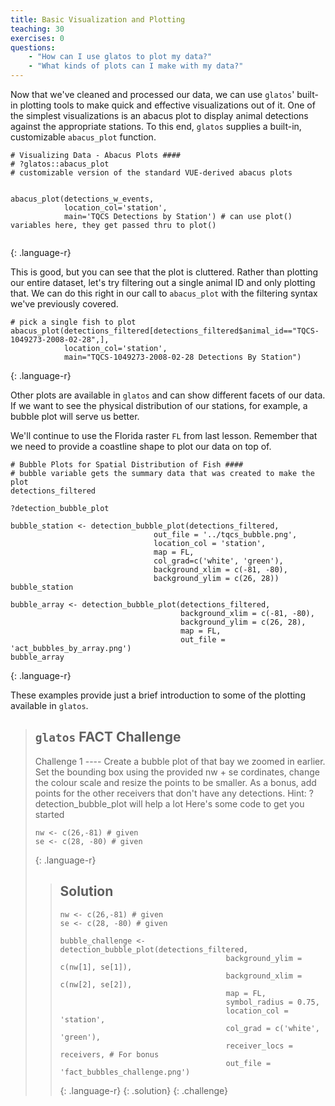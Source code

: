 ```yaml
---
title: Basic Visualization and Plotting
teaching: 30
exercises: 0
questions:
    - "How can I use glatos to plot my data?"
    - "What kinds of plots can I make with my data?"
---
```



Now that we've cleaned and processed our data, we can use `glatos`' built-in plotting tools to make quick and effective visualizations out of it. One of the simplest visualizations is an abacus plot to display animal detections against the appropriate stations. To this end, `glatos` supplies a built-in, customizable `abacus_plot` function.

~~~
# Visualizing Data - Abacus Plots ####
# ?glatos::abacus_plot
# customizable version of the standard VUE-derived abacus plots


abacus_plot(detections_w_events,
            location_col='station',
            main='TQCS Detections by Station') # can use plot() variables here, they get passed thru to plot()


~~~
{: .language-r}

This is good, but you can see that the plot is cluttered. Rather than plotting our entire dataset, let's try filtering out a single animal ID and only plotting that. We can do this right in our call to `abacus_plot` with the filtering syntax we've previously covered.

~~~
# pick a single fish to plot
abacus_plot(detections_filtered[detections_filtered$animal_id=="TQCS-1049273-2008-02-28",],
            location_col='station',
            main="TQCS-1049273-2008-02-28 Detections By Station")
~~~
{: .language-r}

Other plots are available in `glatos` and can show different facets of our data. If we want to see the physical distribution of our stations, for example, a bubble plot will serve us better.

We'll continue to use the Florida raster `FL` from last lesson. Remember that we need to provide a coastline shape to plot our data on top of.

~~~
# Bubble Plots for Spatial Distribution of Fish ####
# bubble variable gets the summary data that was created to make the plot
detections_filtered

?detection_bubble_plot

bubble_station <- detection_bubble_plot(detections_filtered,
                                out_file = '../tqcs_bubble.png',
                                location_col = 'station',
                                map = FL,
                                col_grad=c('white', 'green'),
                                background_xlim = c(-81, -80),
                                background_ylim = c(26, 28))
bubble_station

bubble_array <- detection_bubble_plot(detections_filtered,
                                      background_xlim = c(-81, -80),
                                      background_ylim = c(26, 28),
                                      map = FL,
                                      out_file = 'act_bubbles_by_array.png')
bubble_array
~~~
{: .language-r}

These examples provide just a brief introduction to some of the plotting available in `glatos`.

> ## `glatos` FACT Challenge
>
> Challenge 1 ----
> Create a bubble plot of that bay we zoomed in earlier. Set the bounding box using the provided nw + se cordinates, change the colour scale and
> resize the points to be smaller. As a bonus, add points for the other receivers that don't have any detections.
> Hint: ?detection_bubble_plot will help a lot
> Here's some code to get you started
> ~~~
> nw <- c(26,-81) # given
> se <- c(28, -80) # given
> ~~~
> {: .language-r}
>
> > ## Solution
> >
> > ~~~
> > nw <- c(26,-81) # given
> > se <- c(28, -80) # given
> >
> > bubble_challenge <- detection_bubble_plot(detections_filtered,
> >                                      background_ylim = c(nw[1], se[1]),
> >                                      background_xlim = c(nw[2], se[2]),
> >                                      map = FL,
> >                                      symbol_radius = 0.75,
> >                                      location_col = 'station',
> >                                      col_grad = c('white', 'green'),
> >                                      receiver_locs = receivers, # For bonus
> >                                      out_file = 'fact_bubbles_challenge.png')
> > ~~~
> > {: .language-r}
> {: .solution}
{: .challenge}
